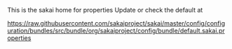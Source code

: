 This is the sakai home for properties
Update or check the default at 

https://raw.githubusercontent.com/sakaiproject/sakai/master/config/configuration/bundles/src/bundle/org/sakaiproject/config/bundle/default.sakai.properties
